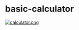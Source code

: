 # basic-calculator
[![calculator.png](https://i.postimg.cc/j2W38RMx/calculator.png)](https://postimg.cc/30TZNQMV)

